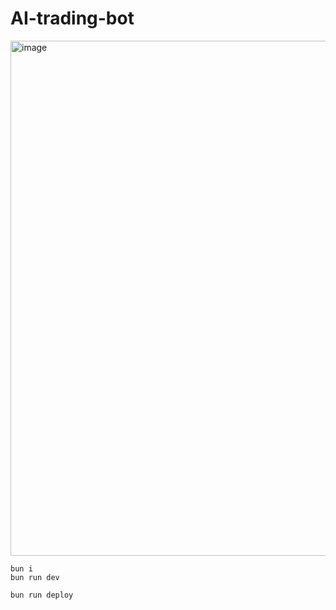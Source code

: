# AI-trading-bot


<img width="824" alt="image" src="https://github.com/aLIEzsss4/AI-trading-bot/assets/24380830/3c733de5-cbf4-4c95-8c0a-77523227b876">



```
bun i
bun run dev
```

```
bun run deploy
```
